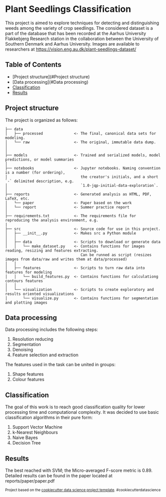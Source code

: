 # Plant Seedlings Classification

This project is aimed to explore techniques for detecting and distinguishing weeds among the variety of crop seedlings.
The considered dataset is a part of the database that has been recorded at the Aarhus University Flakkebjerg Research station in the collaboration between the University of Southern Denmark and Aarhus University. Images are available to researchers at https://vision.eng.au.dk/plant-seedlings-dataset/


## Table of Contents 

- [Project structure](#Project structure)
- [Data processing](#Data processing)
- [Classification](#Classification)
- [Results](#Results)

## Project structure
The project is organized as follows:

    ├── data
    │   ├── processed              <- The final, canonical data sets for modeling.
    │   └── raw                    <- The original, immutable data dump.
    │
    │
    ├── models                     <- Trained and serialized models, model predictions, or model summaries
    │
    ├── notebooks                  <- Jupyter notebooks. Naming convention is a number (for ordering),
    │                                 the creator's initials, and a short `-` delimited description, e.g.
    │                                 `1.0-jqp-initial-data-exploration`.
    │
    ├── reports                    <- Generated analysis as HTML, PDF, LaTeX, etc.
    │   └── paper                  <- Paper based on the work
    │   └── report                 <- Summer practice report 
    │
    ├── requirements.txt           <- The requirements file for reproducing the analysis environment, e.g.
    |
    ├── src                        <- Source code for use in this project.
    │   ├── __init__.py            <- Makes src a Python module
    │   │
    │   ├── data                   <- Scripts to download or generate data
    │   │   └── make_dataset.py    <- Contains functions for images reading, resizing and features extracting. 
                                      Can be runned as script (resizes images from data/raw and writes them at data/processed)
    │   │
    │   ├── features               <- Scripts to turn raw data into features for modeling
    │   │   └── build_features.py  <- Contains functions for calculationg contours features
    │   │
    │   └── visualization          <- Scripts to create exploratory and results oriented visualizations
    │       └── visualize.py       <- Contains functions for segmentation and plotting images

## Data processing

Data processing includes the following steps:
1.  Resolution reducing
2.  Segmentation
3.  Denoising
4.  Feature selection and extraction

The features used in the task can be united in groups:
1. Shape features
2. Colour features

## Classification

The goal of this work is to reach good classification quality for lower processing time and computational complexity. It was decided to use basic classification algorithms in their pure form:
1. Support Vector Machine
2. k-Nearest Neighbours
3. Naive Bayes
4. Decision Tree

## Results
The best reached with SVM; the Micro-averaged F-score metric is 0.89. Detailed results can be found in the paper located at reports/paper/paper.pdf

<p><small>Project based on the <a target="_blank" href="https://drivendata.github.io/cookiecutter-data-science/">cookiecutter data science project template</a>. #cookiecutterdatascience</small></p>
